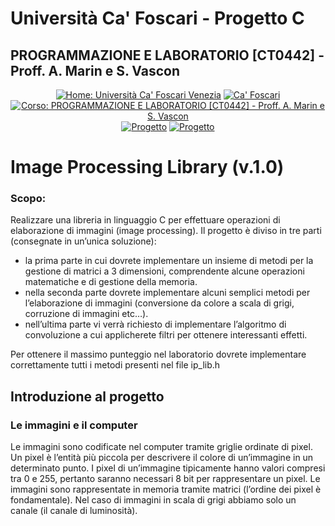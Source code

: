 # Università Ca' Foscari - Progetto C

## PROGRAMMAZIONE E LABORATORIO [CT0442] - Proff. A. Marin e S. Vascon

<p align="center">
  <a href="https://www.unive.it/"><img src="https://img.shields.io/badge/UniVe-Sito-red" alt="Home: Università Ca' Foscari Venezia" /></a>
  <a href="https://moodle.unive.it/"><img src="https://img.shields.io/badge/UniVe-Moodle-red" alt="Ca' Foscari" /></a>
  <a href="https://moodle.unive.it/course/view.php?id=2694"><img src="https://img.shields.io/badge/Moodle-Corso-brightgreen" alt="Corso: PROGRAMMAZIONE E LABORATORIO [CT0442] - Proff. A. Marin e S. Vascon" /></a>
  <a href="https://docs.google.com/document/d/1liD_FkU5L6NO-F1iHcYiUlTUN_CsGFXBbt6ayf4jleM/edit"><img src="https://img.shields.io/badge/Moodle-Progetto-green" alt="Progetto" /></a>
  <a href="https://docs.google.com/document/d/1liD_FkU5L6NO-F1iHcYiUlTUN_CsGFXBbt6ayf4jleM/edit"><img src="https://img.shields.io/badge/Moodle-Progetto-green" alt="Progetto" /></a>
</p>

# Image Processing Library (v.1.0)
### Scopo:
Realizzare una libreria in linguaggio C per effettuare operazioni di elaborazione di immagini
(image processing).
Il progetto è diviso in tre parti (consegnate in un’unica soluzione):
<ul>
<li>la prima parte in cui dovrete implementare un insieme di metodi per la gestione di matrici a 3 dimensioni, comprendente alcune operazioni matematiche e di gestione della memoria.</li>
<li>nella seconda parte dovrete implementare alcuni semplici metodi per l’elaborazione di immagini (conversione da colore a scala di grigi, corruzione di immagini etc…).</li>
<li>nell’ultima parte vi verrà richiesto di implementare l’algoritmo di convoluzione a cui applicherete filtri per ottenere interessanti effetti.</li>
</ul>
Per ottenere il massimo punteggio nel laboratorio dovrete implementare correttamente tutti i metodi presenti nel file ip_lib.h

## Introduzione al progetto
### Le immagini e il computer
Le immagini sono codificate nel computer tramite griglie ordinate di pixel. Un pixel è l’entità più piccola per descrivere il colore di un’immagine in un determinato punto.
I pixel di un’immagine tipicamente hanno valori compresi tra 0 e 255, pertanto saranno necessari 8 bit per rappresentare un pixel.
Le immagini sono rappresentate in memoria tramite matrici (l’ordine dei pixel è fondamentale). Nel caso di immagini in scala di grigi abbiamo solo un canale (il canale di luminosità).